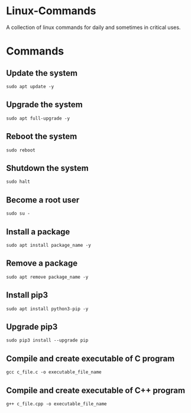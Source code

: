 # Linux-Commands
A collection of linux commands for daily and sometimes in critical uses.

# Commands
## Update the system
```
sudo apt update -y
```
## Upgrade the system
```
sudo apt full-upgrade -y
```
## Reboot the system
```
sudo reboot
```
## Shutdown the system
```
sudo halt
```
## Become a root user
```
sudo su -
```
## Install a package
```
sudo apt install package_name -y
```
## Remove a package
```
sudo apt remove package_name -y
```
## Install pip3
```
sudo apt install python3-pip -y
```
## Upgrade pip3
```
sudo pip3 install --upgrade pip
```
## Compile and create executable of C program
```
gcc c_file.c -o executable_file_name
```
## Compile and create executable of C++ program
```
g++ c_file.cpp -o executable_file_name
```
